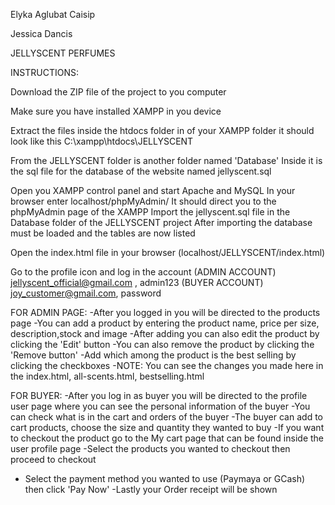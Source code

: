 Elyka Aglubat Caisip

Jessica Dancis

JELLYSCENT PERFUMES

INSTRUCTIONS:

Download the ZIP file of the project to you computer

Make sure you have installed XAMPP in you device

Extract the files inside the htdocs folder in of your XAMPP folder it should look like this
C:\xampp\htdocs\JELLYSCENT


From the JELLYSCENT folder is another folder named 'Database' 
Inside it is the sql file for the database of the website named jellyscent.sql

Open you XAMPP control panel and start Apache and MySQL 
In your browser enter localhost/phpMyAdmin/
It should direct you to the phpMyAdmin page of the XAMPP 
Import the jellyscent.sql file in the Database folder of the JELLYSCENT project
After importing the database must be loaded and the tables are now listed 


Open the index.html file in your browser (localhost/JELLYSCENT/index.html)

Go to the profile icon and log in the account
(ADMIN ACCOUNT) jellyscent_official@gmail.com , admin123
(BUYER ACCOUNT) joy_customer@gmail.com, password

FOR ADMIN PAGE:
-After you logged in you will be directed to the products page
-You can add a product by entering the product name, price per size, description,stock and image
-After adding you can also edit the product by clicking the 'Edit' button
-You can also remove the product by clicking the 'Remove button'
-Add which among the product is the best selling by clicking the checkboxes 
-NOTE: You can see the changes you made here in the index.html, all-scents.html, bestselling.html


FOR BUYER:
-After you log in as buyer you will be directed to the profile user page where you can see the personal information of the buyer
-You can check what is in the cart and orders of the buyer
-The buyer can add to cart products, choose the size and quantity they wanted to buy
-If you want to checkout the product go to the My cart page that can be found inside the user profile page
-Select the products you wanted to checkout then proceed to checkout
- Select the payment method you wanted to use (Paymaya or GCash) then click 'Pay Now'
-Lastly your Order receipt will be shown
